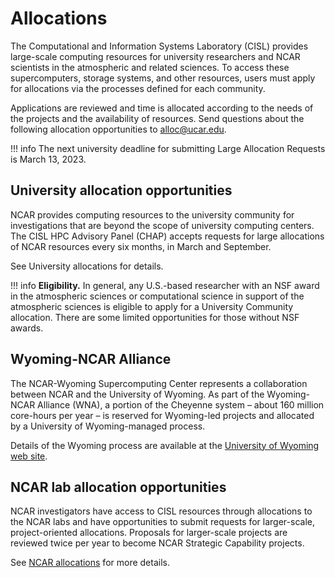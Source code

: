 # Allocations


The Computational and Information Systems Laboratory (CISL) provides large-scale computing resources for university researchers and NCAR scientists in the atmospheric and related sciences. To access these supercomputers, storage systems, and other resources, users must apply for allocations via the processes defined for each community.

Applications are reviewed and time is allocated according to the needs of the projects and the availability of resources. Send questions about the following allocation opportunities to alloc@ucar.edu.

!!! info
	The next university deadline for submitting Large Allocation Requests is March 13, 2023.

## University allocation opportunities

NCAR provides computing resources to the university community for investigations that are beyond the scope of university computing centers. The CISL HPC Advisory Panel (CHAP) accepts requests for large allocations of NCAR resources every six months, in March and September.

See University allocations for details.

!!! info
	**Eligibility.** In general, any U.S.-based researcher with an NSF award in the atmospheric sciences or computational science in support of the atmospheric sciences is eligible to apply for a University Community allocation. There are some limited opportunities for those without NSF awards.

## Wyoming-NCAR Alliance

The NCAR-Wyoming Supercomputing Center represents a collaboration between NCAR and the University of Wyoming. As part of the Wyoming-NCAR Alliance (WNA), a portion of the Cheyenne system – about 160 million core-hours per year – is reserved for Wyoming-led projects and allocated by a University of Wyoming-managed process.

Details of the Wyoming process are available at the [University of Wyoming web site](#).

## NCAR lab allocation opportunities

NCAR investigators have access to CISL resources through allocations to the NCAR labs and have opportunities to submit requests for larger-scale, project-oriented allocations. Proposals for larger-scale projects are reviewed twice per year to become NCAR Strategic Capability projects.

See [NCAR allocations](#) for more details.
